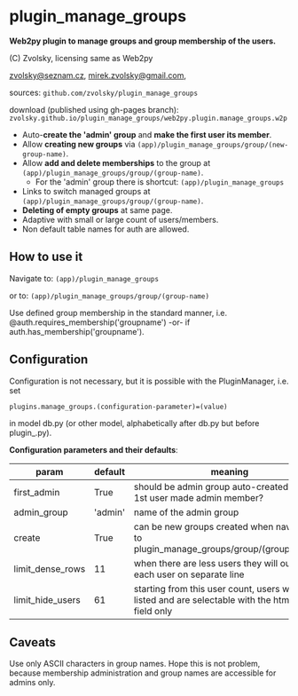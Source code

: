 # plugin_manage_groups
**Web2py plugin to manage groups and group membership of the users.**

(C) Zvolsky, licensing same as Web2py

zvolsky@seznam.cz, mirek.zvolsky@gmail.com,

sources: ```github.com/zvolsky/plugin_manage_groups```

download (published using gh-pages branch): ```zvolsky.github.io/plugin_manage_groups/web2py.plugin.manage_groups.w2p```

- Auto-**create the 'admin' group** and **make the first user its member**.
- Allow **creating new groups** via ```(app)/plugin_manage_groups/group/(new-group-name)```.
- Allow **add and delete memberships** to the group at ```(app)/plugin_manage_groups/group/(group-name)```.
  - For the 'admin' group there is shortcut: ```(app)/plugin_manage_groups```
- Links to switch managed groups at ```(app)/plugin_manage_groups/group/(group-name)```.
- **Deleting of empty groups** at same page.
- Adaptive with small or large count of users/members.
- Non default table names for auth are allowed.

## How to use it

Navigate to: ```(app)/plugin_manage_groups```

or to: ```(app)/plugin_manage_groups/group/(group-name)```

Use defined group membership in the standard manner, i.e. @auth.requires_membership('groupname') -or- if auth.has_membership('groupname').

## Configuration

Configuration is not necessary, but it is possible with the PluginManager, i.e. set
```
plugins.manage_groups.(configuration-parameter)=(value)
```
in model db.py (or other model, alphabetically after db.py but before plugin_.py).

**Configuration parameters and their defaults**:

| param | default | meaning |
| ------ | ------ | ------ |
| first_admin | True | should be admin group auto-created and the 1st user made admin member? |
| admin_group | 'admin' | name of the admin group |
| create | True | can be new groups created when navigating to plugin_manage_groups/group/(group_name)? |
| limit_dense_rows | 11 | when there are less users they will output each user on separate line |
| limit_hide_users | 61 | starting from this user count, users will be not listed and are selectable with the html input field only |

## Caveats

Use only ASCII characters in group names. Hope this is not problem, because membership administration and group names are accessible for admins only.